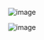 ![image](https://github.com/sukritiguin/ML/assets/89704581/ab447a51-c3f3-4699-ae9b-2c8c92440ca4)

![image](https://github.com/sukritiguin/ML/assets/89704581/ceb9771a-0c4a-4cbd-8a0c-9d75f530b16d)
